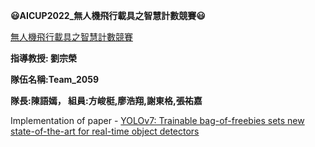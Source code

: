 **:smiley:AICUP2022_無人機飛行載具之智慧計數競賽:smiley:**

[無人機飛行載具之智慧計數競賽](https://tbrain.trendmicro.com.tw/Competitions/Details/25)


**指導教授: 劉宗榮**

**隊伍名稱:Team_2059**

**隊長:陳語嫣， 組員:方峻梃,廖浩翔,謝東格,張祐嘉**

Implementation of paper - [YOLOv7: Trainable bag-of-freebies sets new state-of-the-art for real-time object detectors](https://arxiv.org/abs/2207.02696)


